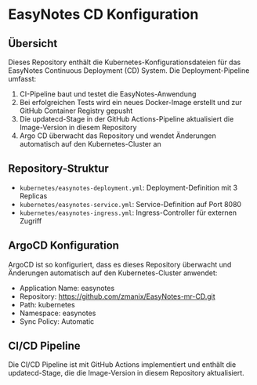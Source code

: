 # EasyNotes CD Konfiguration

## Übersicht
Dieses Repository enthält die Kubernetes-Konfigurationsdateien für das EasyNotes Continuous Deployment (CD) System. Die Deployment-Pipeline umfasst:

1. CI-Pipeline baut und testet die EasyNotes-Anwendung
2. Bei erfolgreichen Tests wird ein neues Docker-Image erstellt und zur GitHub Container Registry gepusht
3. Die updatecd-Stage in der GitHub Actions-Pipeline aktualisiert die Image-Version in diesem Repository
4. Argo CD überwacht das Repository und wendet Änderungen automatisch auf den Kubernetes-Cluster an

## Repository-Struktur
- `kubernetes/easynotes-deployment.yml`: Deployment-Definition mit 3 Replicas
- `kubernetes/easynotes-service.yml`: Service-Definition auf Port 8080
- `kubernetes/easynotes-ingress.yml`: Ingress-Controller für externen Zugriff

## ArgoCD Konfiguration
ArgoCD ist so konfiguriert, dass es dieses Repository überwacht und Änderungen automatisch auf den Kubernetes-Cluster anwendet:
- Application Name: easynotes
- Repository: https://github.com/zmanix/EasyNotes-mr-CD.git
- Path: kubernetes
- Namespace: easynotes
- Sync Policy: Automatic

## CI/CD Pipeline
Die CI/CD Pipeline ist mit GitHub Actions implementiert und enthält die updatecd-Stage, die die Image-Version in diesem Repository aktualisiert.